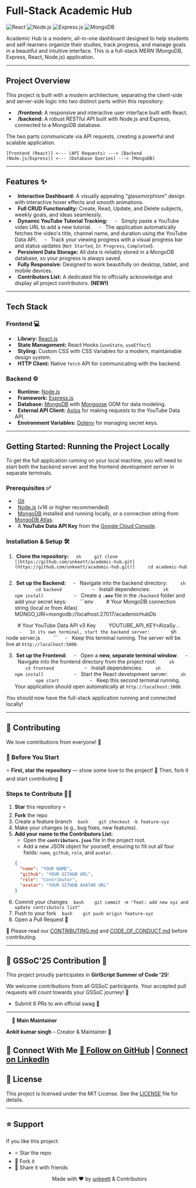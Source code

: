 # Full-Stack Academic Hub

![React](https://img.shields.io/badge/React-20232A?style=for-the-badge&logo=react&logoColor=61DAFB) ![Node.js](https://img.shields.io/badge/Node.js-339933?style=for-the-badge&logo=nodedotjs&logoColor=white) ![Express.js](https://img.shields.io/badge/Express.js-000000?style=for-the-badge&logo=express&logoColor=white) ![MongoDB](https://img.shields.io/badge/MongoDB-47A248?style=for-the-badge&logo=mongodb&logoColor=white)

Academic Hub is a modern, all-in-one dashboard designed to help students and self-learners organize their studies, track progress, and manage goals in a beautiful and intuitive interface. This is a full-stack MERN (MongoDB, Express, React, Node.js) application.

---

## Project Overview

This project is built with a modern architecture, separating the client-side and server-side logic into two distinct parts within this repository:

-   **/frontend:** A responsive and interactive user interface built with React.
-   **/backend:** A robust RESTful API built with Node.js and Express, connected to a MongoDB database.

The two parts communicate via API requests, creating a powerful and scalable application.

`[Frontend (React)] <--- (API Requests) ---> [Backend (Node.js/Express)] <--- (Database Queries) ---> [MongoDB]`

---

## Features ✨

-   **Interactive Dashboard:** A visually appealing "glassmorphism" design with interactive hover effects and smooth animations.
-   **Full CRUD Functionality:** Create, Read, Update, and Delete subjects, weekly goals, and ideas seamlessly.
-   **Dynamic YouTube Tutorial Tracking:**
    -   Simply paste a YouTube video URL to add a new tutorial.
    -   The application automatically fetches the video's title, channel name, and duration using the YouTube Data API.
    -   Track your viewing progress with a visual progress bar and status updates (`Not Started`, `In Progress`, `Completed`).
-   **Persistent Data Storage:** All data is reliably stored in a MongoDB database, so your progress is always saved.
-   **Fully Responsive:** Designed to work beautifully on desktop, tablet, and mobile devices.
-   **Contributors List:** A dedicated file to officially acknowledge and display all project contributors. **(NEW!)**

---

## Tech Stack

### Frontend 💻

-   **Library:** [React.js](https://reactjs.org/)
-   **State Management:** React Hooks (`useState`, `useEffect`)
-   **Styling:** Custom CSS with CSS Variables for a modern, maintainable design system.
-   **HTTP Client:** Native `fetch` API for communicating with the backend.

### Backend ⚙️

-   **Runtime:** [Node.js](https://nodejs.org/)
-   **Framework:** [Express.js](https://expressjs.com/)
-   **Database:** [MongoDB](https://www.mongodb.com/) with [Mongoose](https://mongoosejs.com/) ODM for data modeling.
-   **External API Client:** [Axios](https://axios-http.com/) for making requests to the YouTube Data API.
-   **Environment Variables:** [Dotenv](https://www.npmjs.com/package/dotenv) for managing secret keys.

---

## Getting Started: Running the Project Locally

To get the full application running on your local machine, you will need to start both the backend server and the frontend development server in separate terminals.

### Prerequisites ✅

-   [Git](https://git-scm.com/)
-   [Node.js](https://nodejs.org/en/download/) (v16 or higher recommended)
-   [MongoDB](https://www.mongodb.com/try/download/community) installed and running locally, or a connection string from [MongoDB Atlas](https://www.mongodb.com/cloud/atlas).
-   A **YouTube Data API Key** from the [Google Cloud Console](https://console.cloud.google.com/).

### Installation & Setup 🛠️

1.  **Clone the repository:**
    ```sh
    git clone [[https://github.com/unkeett/academic-hub.git](https://github.com/unkeett/academic-hub.git)]
    cd academic-hub
    ```

2.  **Set up the Backend:**
    -   Navigate into the backend directory:
        ```sh
        cd backend
        ```
    -   Install dependencies:
        ```sh
        npm install
        ```
    -   Create a **`.env`** file in the `/backend` folder and add your secret keys:
        ```env
        # Your MongoDB connection string (local or from Atlas)
        MONGO_URI=mongodb://localhost:27017/academicHubDb

        # Your YouTube Data API v3 Key
        YOUTUBE_API_KEY=AIzaSy...
        ```
    -   In its own terminal, start the backend server:
        ```sh
        node server.js
        ```
    -   Keep this terminal running. The server will be live at `http://localhost:5000`.

3.  **Set up the Frontend:**
    -   Open a **new, separate terminal window**.
    -   Navigate into the frontend directory from the project root:
        ```sh
        cd frontend
        ```
    -   Install dependencies:
        ```sh
        npm install
        ```
    -   Start the React development server:
        ```sh
        npm start
        ```
    -   Keep this second terminal running. Your application should open automatically at `http://localhost:3000`.

You should now have the full-stack application running and connected locally!

---

## 🤝 Contributing

We love contributions from everyone! 💖

### 🚩 Before You Start

⭐ **First, star the repository** — show some love to the project!
🍴 Then, fork it and start contributing 🚀

### Steps to Contribute 🧑‍💻

1. **Star** this repository ⭐
2. **Fork** the repo
3. Create a feature branch
   ```bash
   git checkout -b feature-xyz
   ```
4. Make your changes (e.g., bug fixes, new features).
5. **Add your name to the Contributors List:**
    - Open the **`contributors.json`** file in the project root.
    - Add a new JSON object for yourself, ensuring to fill out all four fields: `name`, `github`, `role`, and `avatar`.
    ```json
    {
      "name": "YOUR NAME",
      "github": "YOUR GITHUB URL",
      "role": "Contributor",
      "avatar": "YOUR GITHUB AVATAR URL"
    }
    ```
6. Commit your changes
   ```bash
   git commit -m "feat: add new xyz and update contributors list"
   ```
7. Push to your fork
   ```bash
   git push origin feature-xyz
   ```
8. Open a Pull Request 🚀

📌 Please read our [CONTRIBUTING.md](CONTRIBUTING.md) and [CODE\_OF\_CONDUCT.md](CODE\_OF\_CONDUCT.md) before contributing.

---

## 🎯 GSSoC'25 Contribution 🌟

This project proudly participates in **GirlScript Summer of Code '25**!

We welcome contributions from all GSSoC participants. Your accepted pull requests will count towards your GSSoC journey! 🎉

* Submit 6 PRs to win official swag 🎉

---

    👤 **Main Maintainer**

**Ankit kumar singh** – Creator & Maintainer 🚀

🔗 Connect With Me
[🔗 Follow on GitHub](https://github.com/unkeett) | [Connect on LinkedIn](https://www.linkedin.com/in/unkeet/)
---

## 📄 License

This project is licensed under the MIT License. See the [LICENSE](LICENSE) file for details.

---

## ⭐ Support

If you like this project:

* ⭐ Star the repo
* 🍴 Fork it
* 📢 Share it with friends

<p align="center">
  Made with ❤️ by <a href="https://github.com/unkeett">unkeett</a> & Contributors
</p>